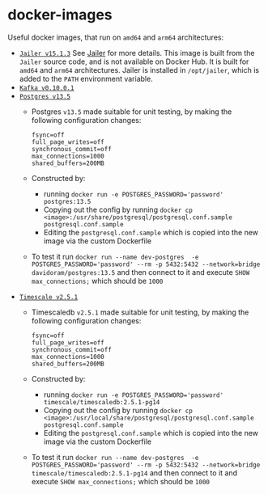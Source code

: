 # docker-images

Useful docker images, that run on `amd64` and `arm64` architectures:

- [`Jailer v15.1.3`](jailer/v15.1.3/Dockerfile) See [Jailer](https://github.com/Wisser/Jailer) for more details.  This image is built from the `Jailer` source code, and is not available on Docker Hub. It is built for `amd64` and `arm64` architectures. Jailer is installed in `/opt/jailer`, which is added to the `PATH` environment variable.
- [`Kafka v0.10.0.1`](kafka/v0.10.0.1/Dockerfile)
- [`Postgres v13.5`](postgres/v13.5/Dockerfile)
  - Postgres `v13.5` made suitable for unit testing, by making the following configuration changes:

        fsync=off
        full_page_writes=off
        synchronous_commit=off
        max_connections=1000
        shared_buffers=200MB

  - Constructed by:
    - running `docker run -e POSTGRES_PASSWORD='password' postgres:13.5`
    - Copying out the config by running `docker cp <image>:/usr/share/postgresql/postgresql.conf.sample postgresql.conf.sample`
    - Editing the `postgresql.conf.sample` which is copied into the new image via the custom Dockerfile
  - To test it run `docker run --name dev-postgres  -e POSTGRES_PASSWORD='password' --rm -p 5432:5432 --network=bridge davidoram/postgres:13.5` and then connect to it and execute `SHOW max_connections;` which should be `1000`
- [`Timescale v2.5.1`]()
  - Timescaledb `v2.5.1` made suitable for unit testing, by making the following configuration changes:

        fsync=off
        full_page_writes=off
        synchronous_commit=off
        max_connections=1000
        shared_buffers=200MB

  - Constructed by:
    - running `docker run -e POSTGRES_PASSWORD='password' timescale/timescaledb:2.5.1-pg14`
    - Copying out the config by running `docker cp <image>:/usr/local/share/postgresql/postgresql.conf.sample postgresql.conf.sample`
    - Editing the `postgresql.conf.sample` which is copied into the new image via the custom Dockerfile
  - To test it run `docker run --name dev-postgres  -e POSTGRES_PASSWORD='password' --rm -p 5432:5432 --network=bridge timescale/timescaledb:2.5.1-pg14` and then connect to it and execute `SHOW max_connections;` which should be `1000`
